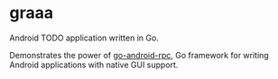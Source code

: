 # graaa

Android TODO application written in Go.

Demonstrates the power of [go-android-rpc](https://github.com/seletskiy/go-android-rpc),
Go framework for writing Android applications with native GUI support.
